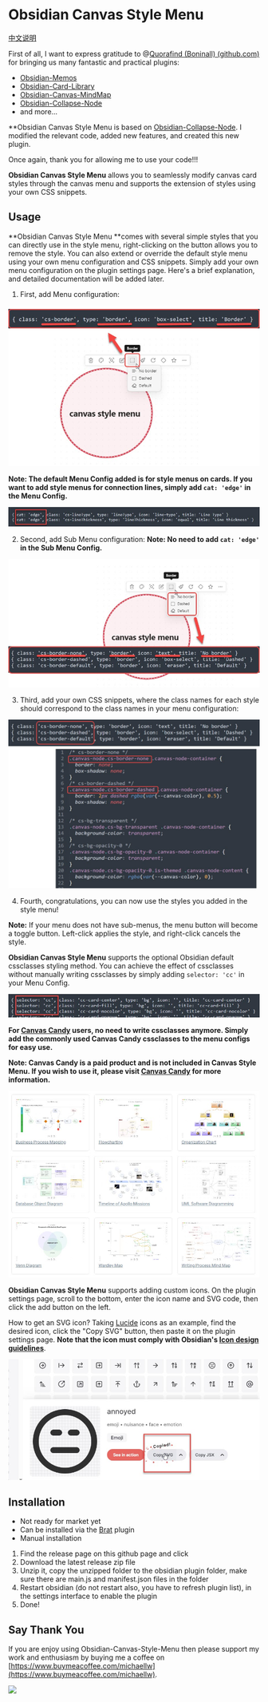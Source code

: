 # Obsidian Canvas Style Menu

[中文说明](README_CN.md)

First of all, I want to express gratitude to @[Quorafind (Boninall) (github.com) ](https://github.com/Quorafind)for bringing us many fantastic and practical plugins:

- [Obsidian-Memos](https://github.com/Quorafind/Obsidian-Memos)
- [Obsidian-Card-Library](https://github.com/Quorafind/Obsidian-Card-Library)
- [Obsidian-Canvas-MindMap](https://github.com/Quorafind/Obsidian-Canvas-MindMap)
- [Obsidian-Collapse-Node](https://github.com/Quorafind/Obsidian-Collapse-Node)
- and more...

**Obsidian Canvas Style Menu is based on [Obsidian-Collapse-Node](https://github.com/Quorafind/Obsidian-Collapse-Node). I modified the relevant code, added new features, and created this new plugin.

Once again, thank you for allowing me to use your code!!!

**Obsidian Canvas Style Menu** allows you to seamlessly modify canvas card styles through the canvas menu and supports the extension of styles using your own CSS snippets.

## Usage

**Obsidian Canvas Style Menu **comes with several simple styles that you can directly use in the style menu, right-clicking on the button allows you to remove the style. You can also extend or override the default style menu using your own menu configuration and CSS snippets. Simply add your own menu configuration on the plugin settings page. Here's a brief explanation, and detailed documentation will be added later.

1. First, add Menu configuration:

![](./assets/menu_config.jpg)

**Note: The default Menu Config added is for style menus on cards. If you want to add style menus for connection lines, simply add `cat: 'edge'` in the Menu Config.**

![](./assets/connection_line.jpg)

2. Second, add Sub Menu configuration:
**Note: No need to add `cat: 'edge'` in the Sub Menu Config.**

![](./assets/submenu_config.jpg)

3. Third, add your own CSS snippets, where the class names for each style should correspond to the class names in your menu configuration:

![](./assets/css_config.jpg)

4. Fourth, congratulations, you can now use the styles you added in the style menu!

**Note:** If your menu does not have sub-menus, the menu button will become a toggle button. Left-click applies the style, and right-click cancels the style.

**Obsidian Canvas Style Menu** supports the optional Obsidian default cssclasses styling method. You can achieve the effect of cssclasses without manually writing cssclasses by simply adding `selector: 'cc'` in your Menu Config.

![](./assets/cssclasses.jpg)

**For [Canvas Candy](https://tfthacker.com/canvas-candy) users, no need to write cssclasses anymore. Simply add the commonly used Canvas Candy cssclasses to the menu configs for easy use.**

**Note: Canvas Candy is a paid product and is not included in Canvas Style Menu. If you wish to use it, please visit [Canvas Candy](https://tfthacker.com/canvas-candy) for more information.**

![](./assets/canvas_candy.jpg)

**Obsidian Canvas Style Menu** supports adding custom icons. On the plugin settings page, scroll to the bottom, enter the icon name and SVG code, then click the add button on the left.

How to get an SVG icon? 
Taking [Lucide](https://lucide.dev/) icons as an example, find the desired icon, click the "Copy SVG" button, then paste it on the plugin settings page. 
**Note that the icon must comply with Obsidian's [Icon design guidelines](https://docs.obsidian.md/Plugins/User+interface/Icons#Icon+design+guidelines)**.

![](./assets/custom_icon.jpg)

## Installation

- Not ready for market yet
- Can be installed via the [Brat](https://github.com/TfTHacker/obsidian42-brat) plugin
- Manual installation

1. Find the release page on this github page and click
2. Download the latest release zip file
3. Unzip it, copy the unzipped folder to the obsidian plugin folder, make sure there are main.js and manifest.json files
   in the folder
4. Restart obsidian (do not restart also, you have to refresh plugin list), in the settings interface to enable the
   plugin
5. Done!

## Say Thank You

If you are enjoy using Obsidian-Canvas-Style-Menu then please support my work and enthusiasm by buying me a coffee on [https://www.buymeacoffee.com/michaellw](https://www.buymeacoffee.com/michaellw).

<a href="https://www.buymeacoffee.com/michaellw"><img src="https://img.buymeacoffee.com/button-api/?text=Buy me a coffee&emoji=&slug=michaellw&button_colour=FFDD00&font_colour=000000&font_family=Comic&outline_colour=000000&coffee_colour=ffffff" /></a>